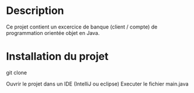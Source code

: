 # Description

Ce projet contient un excercice de banque (client / compte) de programmation orientée objet en Java.

# Installation du projet 

git clone 

Ouvrir le projet dans un IDE (IntelliJ ou eclipse)
Executer le fichier main.java